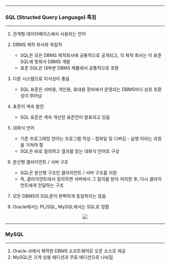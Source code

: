 -----
### SQL (Structed Query Language) 특징
-----
1. 관계형 데이터베이스에서 사용되는 언어
2. DBMS 제작 회사와 독립적
   - SQL은 모든 DBMS 제작회사에 공통적으로 공개되고, 각 제작 회사는 이 표준 SQL에 맞춰서 DBMS 개발
   - 표준 SQL은 대부분 DBMS 제품에서 공통적으로 호환

3. 다른 시스템으로 이식성이 좋음
   - SQL 표준은 서버용, 개인용, 휴대용 장비에서 운영되는 DBMS마다 상호 호환성이 뛰어남

4. 표준이 계속 발전
   - SQL 표준은 계속 개선된 표준안이 발표되고 있음

5. 대화식 언어
   - 기존 프로그래밍 언어는 프로그램 작성 - 컴파일 및 디버깅 - 실행 이라는 과정을 거쳐야 함
   - SQL은 바로 질의하고 결과를 얻는 대화식 언어로 구성

6. 분산형 클라이언트 / 서버 구조
   - SQL은 분산형 구조인 클라이언트 / 서버 구조를 지원
   - 즉, 클라이언트에서 질의하면 서버에서 그 질의를 받아 처리한 후, 다시 클라이언트에게 전달하는 구조
  
7. 모든 DBMS의 SQL문이 완벽하게 동일하지는 않음
8. Oracle에서는 PL/SQL, MySQL에서는 SQL로 칭함
<div align="center">
<img src="https://github.com/sooyounghan/HTTP/assets/34672301/3a5e1aa0-52b9-46a4-9f42-724b2a87cf61">
</div>

-----
### MySQL
-----
1. Oracle 사에서 제작한 DBMS 소프트웨어로 오픈 소스로 제공
2. MySQL은 크게 상용 에디션과 무료 에디션으로 나눠짐
